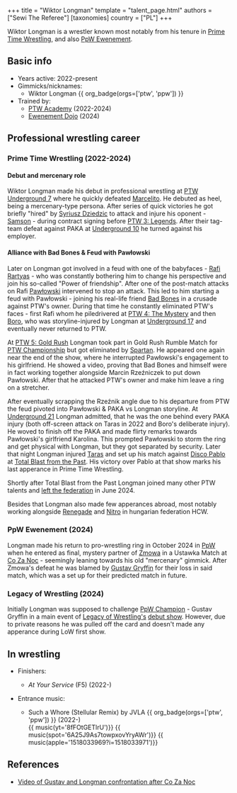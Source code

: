 +++
title = "Wiktor Longman"
template = "talent_page.html"
authors = ["Sewi The Referee"]
[taxonomies]
country = ["PL"]
+++

Wiktor Longman is a wrestler known most notably from his tenure in [Prime Time Wrestling](@/o/ptw.md), and also [PpW Ewenement](@/o/ppw.md).

## Basic info

* Years active: 2022-present
* Gimmicks/nicknames:
  - Wiktor Longman {{ org_badge(orgs=['ptw', 'ppw']) }}
* Trained by:
  - [PTW Academy](@/o/ptw-academy.md) (2022-2024)
  - [Ewenement Dojo](@/o/ewenement-dojo.md) (2024)
 
## Professional wrestling career

### Prime Time Wrestling (2022-2024)

#### Debut and mercenary role

Wiktor Longman made his debut in professional wrestling at [PTW Underground 7](@/e/ptw/2022-08-28-ptw-underground-7.md) where he quickly defeated [Marcelito](@/w/marcelito.md). He debuted as heel, being a mercenary-type persona. After series of quick victories he got briefly "hired" by [Syriusz Dziedzic](@/w/dziedzic.md) to attack and injure his oponent - [Samson](@/w/samson.md) - during contract signing before [PTW 3: Legends](@/e/ptw/2022-11-26-ptw-3-legends.md). After their tag-team defeat against PAKA at [Underground 10](@/e/ptw/2023-01-28-ptw-underground-10.md) he turned against his employer. 

#### Alliance with Bad Bones & Feud with Pawłowski

Later on Longman got involved in a feud with one of the babyfaces - [Rafi Rartyas](@/w/rafi-rarytas.md) - who was constantly bothering him to change his perspective and join his so-called "Power of friendship". After one of the post-match attacks on Rafi [Pawłowski](@/w/pan-pawlowski.md) intervened to stop an attack. This led to him starting a feud with Pawłowski - joining his real-life friend [Bad Bones](@/w/bad-bones.md) in a crusade against PTW's owner. During that time he constantly eliminated PTW's faces - first Rafi whom he piledrivered at [PTW 4: The Mystery](@/e/ptw/2023-06-25-ptw-4-mystery.md) and then [Boro](@/w/boro.md), who was storyline-injured by Longman at [Underground 17](@/e/ptw/2023-09-03-ptw-underground-17.md) and eventually never returned to PTW. 

At [PTW 5: Gold Rush](@/e/ptw/2024-02-03-ptw-5-gold-rush.md) Longman took part in Gold Rush Rumble Match for [PTW Championship](@/w/ptw-championship.md) but got eliminated by [Spartan](@/w/spartan.md). He appeared one again near the end of the show, where he interrupted Pawłowski's engagement to his girlfriend. He showed a video, proving that Bad Bones and himself were in fact working together alongside Marcin Rzeźniczek to put down Pawłowski. After that he attacked PTW's owner and make him leave a ring on a stretcher.

After eventually scrapping the Rzeźnik angle due to his departure from PTW the feud pivoted into Pawłowski & PAKA vs Longman storyline. At [Underground 21](@/e/ptw/2024-04-13-ptw-underground-21.md) Longman admitted, that he was the one behind every PAKA injury (both off-screen attack on Taras in 2022 and Boro's deliberate injury). He woved to finish off the PAKA and made flirty remarks towards Pawłowski's girlfriend Karolina. This prompted Pawłowski to storm the ring and get physical with Longman, but they got separated by security. Later that night Longman injured [Taras](@/w/taras.md) and set up his match against [Disco Pablo](@/w/disco-pablo.md) at [Total Blast from the Past](@/e/ptw/2024-05-11-ptw-6.md). His victory over Pablo at that show marks his last apperance in Prime Time Wrestling.

Shortly after Total Blast from the Past Longman joined many other PTW talents and [left the federation](@/a/ptw-exits.md) in June 2024.

Besides that Longman also made few apperances abroad, most notably working alongside [Renegade](@/w/renegade.md) and [Nitro](@/w/nitro.md) in hungarian federation HCW. 

### PpW Ewenement (2024)

Longman made his return to pro-wrestling ring in October 2024 in [PpW](@/o/ppw.md) when he entered as final, mystery partner of [Zmowa](@/a/the-collusion.md) in a Ustawka Match at [Co Za Noc](@/e/ppw/2024-10-26-ppw-co-za-noc.md) - seemingly leaning towards his old "mercenary" gimmick. After Zmowa's defeat he was blamed by [Gustav Gryffin](@/w/gustav-gryffin.md) for their loss in said match, which was a set up for their predicted match in future.

### Legacy of Wrestling (2024)

Initially Longman was supposed to challenge [PpW Champion](@/c/ppw-championship.md) - Gustav Gryffin in a main event of [Legacy of Wrestling's](@/o/low.md) [debut show](@/e/low/2024-12-01-low-1.md). However, due to private reasons he was pulled off the card and doesn't made any apperance during LoW first show. 

## In wrestling

* Finishers:
  - _At Your Service_ (F5) (2022-)
 
* Entrance music:
  - Such a Whore (Stellular Remix) by JVLA
    {{ org_badge(orgs=['ptw', 'ppw']) }} (2022-) <br>
    {{ music(yt='8fFOtGETlrU')}}
    {{ music(spot='6A25J9As7towpxovYryAWr')}}
    {{ music(apple='1518033969?i=1518033971')}}

## References

* [Video of Gustav and Longman confrontation after Co Za Noc](https://www.facebook.com/share/r/15apExpzsV/)
